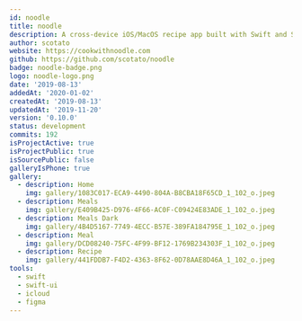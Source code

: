 ```yaml
---
id: noodle
title: noodle
description: A cross-device iOS/MacOS recipe app built with Swift and SwiftUI. 
author: scotato
website: https://cookwithnoodle.com
github: https://github.com/scotato/noodle
badge: noodle-badge.png
logo: noodle-logo.png
date: '2019-08-13'
addedAt: '2020-01-02'
createdAt: '2019-08-13'
updatedAt: '2019-11-20'
version: '0.10.0'
status: development
commits: 192
isProjectActive: true
isProjectPublic: true
isSourcePublic: false
galleryIsPhone: true
gallery:
  - description: Home
    img: gallery/1083C017-ECA9-4490-804A-B8CBA18F65CD_1_102_o.jpeg
  - description: Meals
    img: gallery/E409B425-D976-4F66-AC0F-C09424E83ADE_1_102_o.jpeg
  - description: Meals Dark
    img: gallery/4B4D5167-7749-4ECC-B57E-389FA184795E_1_102_o.jpeg
  - description: Meal
    img: gallery/DCD08240-75FC-4F99-BF12-1769B234303F_1_102_o.jpeg
  - description: Recipe
    img: gallery/441FDDB7-F4D2-4363-8F62-0D78AAE8D46A_1_102_o.jpeg
tools: 
  - swift
  - swift-ui
  - icloud
  - figma
---
```

